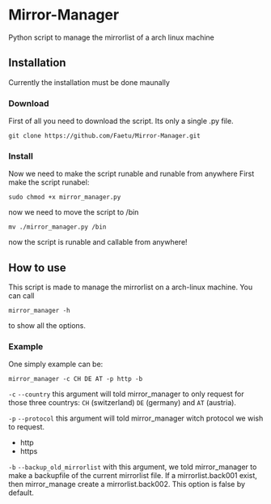# Mirror-Manager
Python script to manage the mirrorlist of a arch linux machine

## Installation
Currently the installation must be done maunally
### Download
First of all you need to download the script. Its only a single .py file.

    git clone https://github.com/Faetu/Mirror-Manager.git
### Install
Now we need to make the script runable and runable from anywhere
First make the script runabel:

    sudo chmod +x mirror_manager.py
now we need to move the script to /bin

    mv ./mirror_manager.py /bin
now the script is runable and callable from anywhere!

## How to use
This script is made to manage the mirrorlist on a arch-linux machine.
You can call 

    mirror_manager -h

to show all the options.
### Example
One simply example can be:

    mirror_manager -c CH DE AT -p http -b
`-c` `--country`
this argument will told mirror_manager to only request for those three countrys: `CH` (switzerland) `DE` (germany) and `AT` (austria).

`-p` `--protocol`
this argument will told mirror_manager witch protocol we wish to request.

 - http
 - https

`-b` `--backup_old_mirrorlist`
with this argument, we told mirror_manager to make a backupfile of the current mirrorlist file.
If a mirrorlist.back001 exist, then mirror_manage create a mirrorlist.back002.
This option is false by default.


